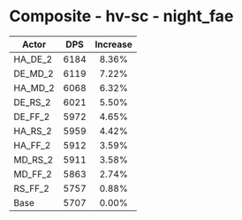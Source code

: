 # Composite - hv-sc - night_fae
| Actor | DPS | Increase |
|---|:---:|:---:|
|HA_DE_2|6184|8.36%|
|DE_MD_2|6119|7.22%|
|HA_MD_2|6068|6.32%|
|DE_RS_2|6021|5.50%|
|DE_FF_2|5972|4.65%|
|HA_RS_2|5959|4.42%|
|HA_FF_2|5912|3.59%|
|MD_RS_2|5911|3.58%|
|MD_FF_2|5863|2.74%|
|RS_FF_2|5757|0.88%|
|Base|5707|0.00%|
